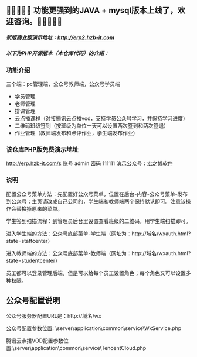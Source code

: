 ## 🌹🌹🌹🌹🌹 功能更强到的JAVA + mysql版本上线了，欢迎咨询。🌹🌹🌹🌹🌹
##### 新版商业版演示地址：http://erp2.hzb-it.com

##### 以下为PHP开源版本（本仓库代码）的介绍：

### 功能介绍
三个端：pc管理端，公众号教师端，公众号学员端
 - 学员管理
 - 老师管理
 - 排课管理
 - 云点播课程（对接腾讯云点播vod，支持学员公众号学习，并保持学习进度）
 - 二维码班级签到（按班级为单位一天可以设置两次签到和两次签退）
 - 作业管理（教师端发布和点评作业，学生端发布作业）

### 该仓库PHP版免费演示地址
http://erp.hzb-it.com/s
账号 admin
密码 111111
演示公众号：宏之博软件



### 说明

配置公众号菜单方法：先配置好公众号菜单，位置在后台-内容-公众号菜单-发布到公众号；主页请改成自己公司的，学生端和教师端两个保持默认即可。注意该操作会替换掉原来的菜单。

学生签到扫描流程：到管理员后台里设置查看班级的二维码，用学生端扫描即可。

进入学生端的方法：公众号底部菜单-学生端（网址为：http://域名/wxauth.html?state=staffcenter）

进入教师端的方法：公众号底部菜单-教师端（网址为：http://域名/wxauth.html?state=studentcenter）

员工都可以登录管理后端，但是可以给每个员工设置角色；每个角色又可以设置多种权限。

## 公众号配置说明

公众号服务器配置URL是：http://域名/wx

公众号配置参数位置: \server\application\common\service\WxService.php

腾讯云点播VOD配置参数位置:\server\application\common\service\TencentCloud.php